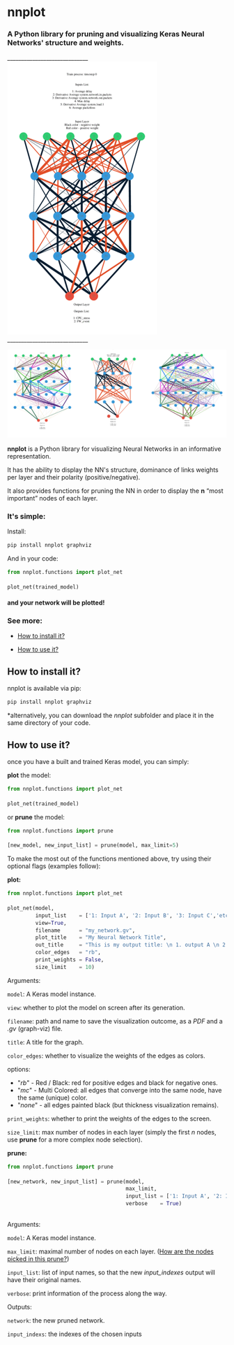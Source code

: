 # nnplot
### A Python library for pruning and visualizing Keras Neural Networks' structure and weights.

_____________________________  ![cover gif](https://github.com/Yuval-Ai/nnplot/blob/Documentation-File/Images/training_process.gif) _____________________________


![cover image](https://github.com/Yuval-Ai/nnplot/blob/master/Images/banner.png)

**nnplot** is a Python library for visualizing Neural Networks in an informative representation. 

It has the ability to display the NN's structure, dominance of links weights per layer and their polarity (positive/negative).

It also provides functions for pruning the NN in order to display the **n** “most important” nodes of each layer.

### It's simple:
Install: 
```bash
pip install nnplot graphviz
```
And in your code:
```python
from nnplot.functions import plot_net

plot_net(trained_model)
```
#### and your network will be plotted! 



### See more:

* [How to install it?](#how-to-install-it) 

* [How to use it?](#how-to-use-it)

<!-- * [Start with an example](#start-with-an-examlpe) -->




## How to install it?

nnplot is available via pip:

```bash
pip install nnplot graphviz
```

*alternatively, you can download the *nnplot*  subfolder and place it in the same directory of your code. 


## How to use it?
once you have a built and trained Keras model, you can simply:

**plot** the model:

```python
from nnplot.functions import plot_net

plot_net(trained_model)
```

or **prune** the model:

```python
from nnplot.functions import prune

[new_model, new_input_list] = prune(model, max_limit=5)
```



To make the most out of the functions mentioned above, try using their optional flags (examples follow):

**plot:**

```python
from nnplot.functions import plot_net

plot_net(model,
         input_list    = ['1: Input A', '2: Input B', '3: Input C','etc..'],
         view=True,
         filename      = "my_network.gv",
         plot_title    = "My Neural Network Title",
         out_title     = "This is my output title: \n 1. output A \n 2. output B",
         color_edges   = "rb",
         print_weights = False,
         size_limit    = 10)
```

Arguments:

`model`: A Keras model instance.

`view`: whether to plot the model on screen after its generation.

`filename`: path and name to save the visualization outcome, as a *PDF* and a *.gv* (graph-viz) file.

`title`: A title for the graph.

`color_edges`: whether to visualize the weights of the edges as colors.

options:

-  "*rb*" - Red / Black: red for positive edges and black for negative ones.
-  "*mc*" - Multi Colored: all edges that converge into the same node, have the same (unique) color.
-  "*none*" - all edges painted black (but thickness visualization remains).

`print_weights`: whether to print the weights of the edges to the screen.

`size_limit`: max number of nodes in each layer (simply the first *n* nodes, use **prune** for a more complex node selection).

**prune:**

```python
from nnplot.functions import prune

[new_network, new_input_list] = prune(model,
                                      max_limit,
                                      input_list = ['1: Input A', '2: Input B','etc..'],
                                      verbose    = True)
				
```

Arguments:

`model`: A Keras model instance.

`max_limit`: maximal number of nodes on each layer. ([How are the nodes picked in this prune?](\TODO))

`input_list`: list of input names, so that the new *input_indexes* output will have their original names.

`verbose`: print information of the process along the way.

Outputs:

`network`: the new pruned network.

`input_indexs`: the indexes of the chosen inputs


<!--
<!-- #### Examples:
<!-- 
<!-- ##### 1. plot <\TODO - with something>:
<!--
<!-- ```python
<!-- \TODO code...
<!-- ```
<!-- 
<!-- **result:** 
<!-- 
<!-- \TODO - Image 
<!--
